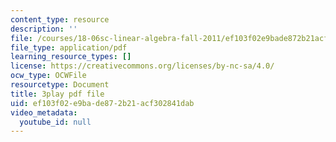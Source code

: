 ```yaml
---
content_type: resource
description: ''
file: /courses/18-06sc-linear-algebra-fall-2011/ef103f02e9bade872b21acf302841dab_HEQuN0QELSQ.pdf
file_type: application/pdf
learning_resource_types: []
license: https://creativecommons.org/licenses/by-nc-sa/4.0/
ocw_type: OCWFile
resourcetype: Document
title: 3play pdf file
uid: ef103f02-e9ba-de87-2b21-acf302841dab
video_metadata:
  youtube_id: null
---
```

